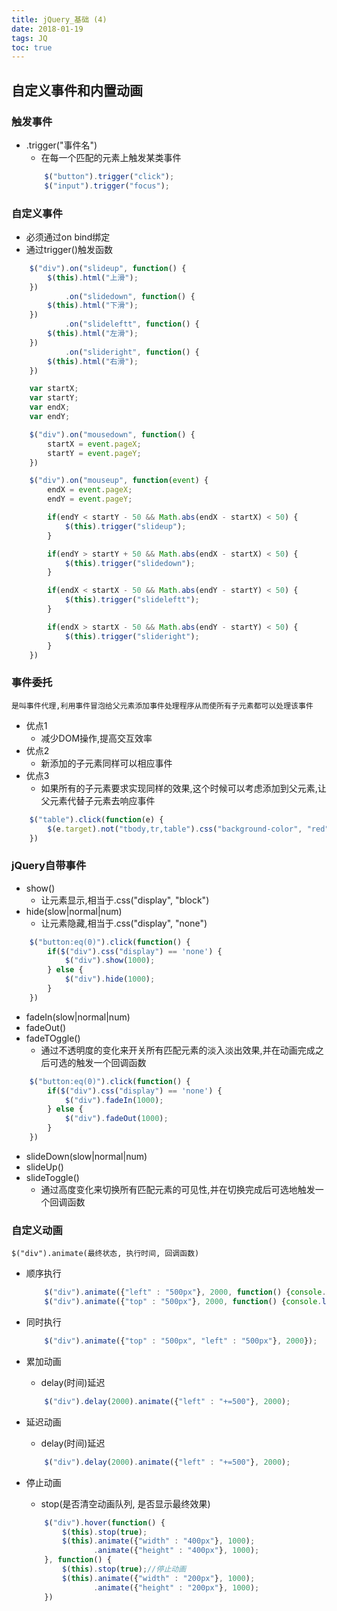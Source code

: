 ```yaml
---
title: jQuery_基础 (4)
date: 2018-01-19
tags: JQ
toc: true
---
```


## 自定义事件和内置动画

### 触发事件
- .trigger("事件名")
    * 在每一个匹配的元素上触发某类事件
    ```javascript
        $("button").trigger("click");
        $("input").trigger("focus");
    ```

<!-- more -->

### 自定义事件
- 必须通过on bind绑定
- 通过trigger()触发函数
```javascript
    $("div").on("slideup", function() {
        $(this).html("上滑");
    })
            .on("slidedown", function() {
        $(this).html("下滑");
    })
            .on("slideleftt", function() {
        $(this).html("左滑");
    })
            .on("slideright", function() {
        $(this).html("右滑");
    })

    var startX;
    var startY;
    var endX;
    var endY;

    $("div").on("mousedown", function() {
        startX = event.pageX;
        startY = event.pageY;
    })

    $("div").on("mouseup", function(event) {
        endX = event.pageX;
        endY = event.pageY;

        if(endY < startY - 50 && Math.abs(endX - startX) < 50) {
            $(this).trigger("slideup");
        }

        if(endY > startY + 50 && Math.abs(endX - startX) < 50) {
            $(this).trigger("slidedown");
        }

        if(endX < startX - 50 && Math.abs(endY - startY) < 50) {
            $(this).trigger("slideleftt");
        }

        if(endX > startX - 50 && Math.abs(endY - startY) < 50) {
            $(this).trigger("slideright");
        }
    })
```
### 事件委托
    是叫事件代理,利用事件冒泡给父元素添加事件处理程序从而使所有子元素都可以处理该事件
- 优点1
    * 减少DOM操作,提高交互效率
- 优点2
    * 新添加的子元素同样可以相应事件
- 优点3
    * 如果所有的子元素要求实现同样的效果,这个时候可以考虑添加到父元素,让父元素代替子元素去响应事件
```javascript
    $("table").click(function(e) {
        $(e.target).not("tbody,tr,table").css("background-color", "red");
    })
```

### jQuery自带事件
- show()
    * 让元素显示,相当于.css("display", "block")
- hide(slow|normal|num)
    * 让元素隐藏,相当于.css("display", "none")
```javascript
    $("button:eq(0)").click(function() {
        if($("div").css("display") == 'none') {
            $("div").show(1000);
        } else {
            $("div").hide(1000);
        }
    })
```
- fadeIn(slow|normal|num)
- fadeOut()
- fadeTOggle()
    * 通过不透明度的变化来开关所有匹配元素的淡入淡出效果,并在动画完成之后可选的触发一个回调函数
```javascript
    $("button:eq(0)").click(function() {
        if($("div").css("display") == 'none') {
            $("div").fadeIn(1000);
        } else {
            $("div").fadeOut(1000);
        }
    })
```
- slideDown(slow|normal|num)
- slideUp()
- slideToggle()
    * 通过高度变化来切换所有匹配元素的可见性,并在切换完成后可选地触发一个回调函数

### 自定义动画
    $("div").animate(最终状态, 执行时间, 回调函数)
- 顺序执行
    ```javascript
        $("div").animate({"left" : "500px"}, 2000, function() {console.log("over");});
        $("div").animate({"top" : "500px"}, 2000, function() {console.log("down");});
    ```

- 同时执行 
    ```javascript
        $("div").animate({"top" : "500px", "left" : "500px"}, 2000});
    ```

- 累加动画
    * delay(时间)延迟
    ```javascript 
        $("div").delay(2000).animate({"left" : "+=500"}, 2000);
    ```

- 延迟动画
    * delay(时间)延迟
    ```javascript
        $("div").delay(2000).animate({"left" : "+=500"}, 2000);
    ```

- 停止动画
    * stop(是否清空动画队列, 是否显示最终效果)
    ```javascript
        $("div").hover(function() {
            $(this).stop(true);
            $(this).animate({"width" : "400px"}, 1000);
                   .animate({"height" : "400px"}, 1000);
        }, function() {
            $(this).stop(true);//停止动画
            $(this).animate({"width" : "200px"}, 1000);
                   .animate({"height" : "200px"}, 1000);
        })
    ```